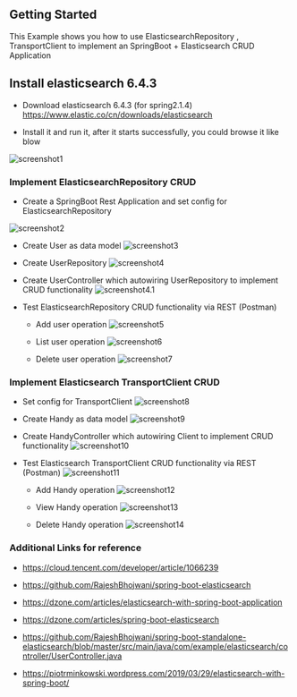## Getting Started

This Example shows you how to use
ElasticsearchRepository , TransportClient to implement an SpringBoot + Elasticsearch CRUD Application


## Install elasticsearch 6.4.3 

- Download elasticsearch  6.4.3 (for spring2.1.4)
https://www.elastic.co/cn/downloads/elasticsearch

- Install it and run it, after it starts successfully, you could browse it like blow

![screenshot1](./doc/Screenshot1.png)

###  Implement ElasticsearchRepository CRUD 
- Create a SpringBoot Rest Application and set config for ElasticsearchRepository 
 
![screenshot2](./doc/Screenshot2.png)

- Create User as data model 
![screenshot3](./doc/Screenshot3.png)

- Create UserRepository
![screenshot4](./doc/Screenshot4.png)

- Create UserController which autowiring UserRepository to implement CRUD functionality 
![screenshot4.1](./doc/Screenshot4.1.png)
- Test ElasticsearchRepository CRUD functionality via REST (Postman)

    - Add user operation
![screenshot5](./doc/Screenshot5.png)

    - List user operation
![screenshot6](./doc/Screenshot6.png)

    - Delete user operation
![screenshot7](./doc/Screenshot7.png)

### Implement Elasticsearch TransportClient CRUD 

- Set config for TransportClient
![screenshot8](./doc/Screenshot8.png)

- Create Handy as data model 
![screenshot9](./doc/Screenshot9.png)

- Create HandyController which autowiring Client to implement CRUD functionality 
![screenshot10](./doc/Screenshot10.png)

- Test Elasticsearch TransportClient CRUD functionality via REST (Postman)
![screenshot11](./doc/Screenshot11.png)

    - Add Handy operation
![screenshot12](./doc/Screenshot12.png)

    - View Handy operation
![screenshot13](./doc/Screenshot13.png)

    - Delete Handy operation
![screenshot14](./doc/Screenshot14.png)

### Additional Links for reference


- https://cloud.tencent.com/developer/article/1066239 

- https://github.com/RajeshBhojwani/spring-boot-elasticsearch

- https://dzone.com/articles/elasticsearch-with-spring-boot-application

- https://dzone.com/articles/spring-boot-elasticsearch

- https://github.com/RajeshBhojwani/spring-boot-standalone-elasticsearch/blob/master/src/main/java/com/example/elasticsearch/controller/UserController.java

- https://piotrminkowski.wordpress.com/2019/03/29/elasticsearch-with-spring-boot/
